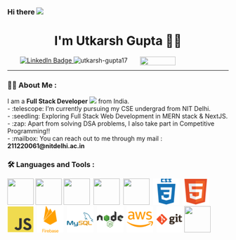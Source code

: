 ### Hi there <img src="https://media.giphy.com/media/hvRJCLFzcasrR4ia7z/giphy.gif" width="30px"/>
<h1 align="center"> I'm Utkarsh Gupta 👨‍💻</h1>
<img align="right" height="40%"  width="40%" src="https://granroyalleigarape.com.br/wp-content/uploads/2021/05/programmer.gif">
<div id="badges">
  <p align="center" >
    <a href="https://www.linkedin.com/in/utkarsh-gupta-4009ab223/">
  <img src="https://img.shields.io/badge/LinkedIn-blue?style=for-the-badge&logo=linkedin&logoColor=white" alt="LinkedIn Badge"/>
    </a>
     <img src="https://komarev.com/ghpvc/?username=utkarsh-gupta17&label=Profile%20views&color=0e75b6&style=flat" alt="utkarsh-gupta17" />
   </p>
</div>

---

### :man_technologist: About Me :
<div>
  I am a <b>Full Stack Developer</b> <img src="https://media.giphy.com/media/WUlplcMpOCEmTGBtBW/giphy.gif" width="30"> from India.
  <div>
    - :telescope: I’m currently pursuing my CSE undergrad from NIT Delhi.
    <br>
    - :seedling: Exploring Full Stack Web Development in MERN stack & NextJS.
    <br>
    - :zap: Apart from solving DSA problems, I also take part in Competitive Programming!!
    <br>
    - :mailbox: You can reach out to me through my mail : <b>211220061@nitdelhi.ac.in</b>
  </div>
</div

---

### :hammer_and_wrench: Languages and Tools :
<div>
  <img src="https://cdn.jsdelivr.net/gh/devicons/devicon/icons/cplusplus/cplusplus-original.svg" width="60" height="60"  />
  <img src="https://cdn.jsdelivr.net/gh/devicons/devicon/icons/c/c-original.svg" width="60" height="60" />
  <img src="https://cdn.jsdelivr.net/gh/devicons/devicon/icons/react/react-original.svg" width="60" height="60" />&nbsp;
  <img src="https://cdn.jsdelivr.net/gh/devicons/devicon/icons/tailwindcss/tailwindcss-original-wordmark.svg" width="60" height="60"/>&nbsp;
  <img src="https://cdn.jsdelivr.net/gh/devicons/devicon/icons/redux/redux-original.svg" width="60" height="60"/>&nbsp;
  <img src="https://github.com/devicons/devicon/blob/master/icons/css3/css3-plain-wordmark.svg"  title="CSS3" alt="CSS" width="60" height="60"/>&nbsp;
  <img src="https://github.com/devicons/devicon/blob/master/icons/html5/html5-original.svg" title="HTML5" alt="HTML" width="60" height="60"/>&nbsp;
  <img src="https://github.com/devicons/devicon/blob/master/icons/javascript/javascript-original.svg" title="JavaScript" alt="JavaScript" width="60" height="60"/>&nbsp;
  <img src="https://github.com/devicons/devicon/blob/master/icons/firebase/firebase-plain-wordmark.svg" title="Firebase" alt="Firebase" width="60" height="60"/>&nbsp;
  <img src="https://github.com/devicons/devicon/blob/master/icons/mysql/mysql-original-wordmark.svg" title="MySQL"  alt="MySQL" width="60" height="60"/>&nbsp;
  <img src="https://github.com/devicons/devicon/blob/master/icons/nodejs/nodejs-original-wordmark.svg" title="NodeJS" alt="NodeJS" width="60" height="60"/>&nbsp;
  <img src="https://github.com/devicons/devicon/blob/master/icons/amazonwebservices/amazonwebservices-plain-wordmark.svg" title="AWS" alt="AWS" width="60" height="60"/>&nbsp;
  <img src="https://github.com/devicons/devicon/blob/master/icons/git/git-original-wordmark.svg" title="Git" **alt="Git" width="60" height="60"/>
  <img src="https://cdn.jsdelivr.net/gh/devicons/devicon/icons/nextjs/nextjs-original.svg" width="60" height="60" />
</div>
